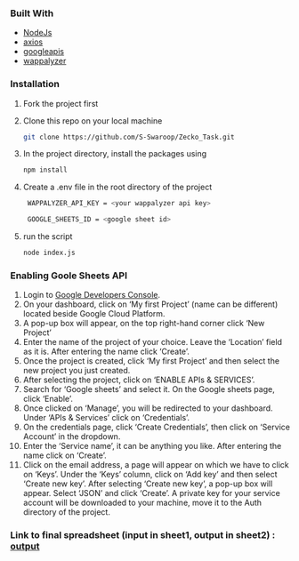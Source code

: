 
### Built With

- [NodeJs](https://nodejs.org/en/)
- [axios](https://www.npmjs.com/package/axios)
- [googleapis](https://www.npmjs.com/package/googleapis)
- [wappalyzer](https://www.wappalyzer.com/)

### Installation 

1. Fork the project first

2. Clone this repo on your local machine
   ```sh
   git clone https://github.com/S-Swaroop/Zecko_Task.git
   ```
3. In the project directory, install the packages using

   ```sh
   npm install
   ```

4. Create a .env file in the root directory of the project

   ```sh
    WAPPALYZER_API_KEY = <your wappalyzer api key>

    GOOGLE_SHEETS_ID = <google sheet id>
   ```

5. run the script

   ```sh
   node index.js
   ```

### Enabling Goole Sheets API 

1. Login to [Google Developers Console](https://console.cloud.google.com/apis/dashboard).
2. On your dashboard, click on ‘My first Project’ (name can be different) located beside Google Cloud Platform.
3. A pop-up box will appear, on the top right-hand corner click ‘New Project’
4. Enter the name of the project of your choice. Leave the ‘Location’ field as it is. After entering the name click ‘Create’.
5. Once the project is created, click ‘My first Project’ and then select the new project you just created.
6.  After selecting the project, click on ‘ENABLE APIs & SERVICES’.
7.  Search for ‘Google sheets’ and select it. On the Google sheets page, click ‘Enable’.
8.  Once clicked on ‘Manage’, you will be redirected to your dashboard. Under ‘APIs & Services’ click on ‘Credentials’.
9.  On the credentials page, click ‘Create Credentials’, then click on ‘Service Account’ in the dropdown.
10. Enter the ‘Service name’, it can be anything you like. After entering the name click on ‘Create’.
11. Click on the email address, a page will appear on which we have to click on ‘Keys’. Under the ‘Keys’ column, click on ‘Add key’ and then select ‘Create new key’. After selecting ‘Create new key’, a pop-up box will appear. Select ‘JSON’ and click ‘Create’. A private key for your service account will be downloaded to your machine, move it to the Auth directory of the project.

### Link to final spreadsheet (input in sheet1, output in sheet2) : [output](https://docs.google.com/spreadsheets/d/19QSTaqQrjXHbbahd1QpM_4h1emHfFYCW7pCYbFANvoQ/edit#gid=327161312)
